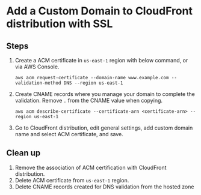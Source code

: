 # Add a Custom Domain to CloudFront distribution with SSL

## Steps
1.	Create a ACM certificate in `us-east-1` region with below command, or via AWS Console.
	```
	aws acm request-certificate --domain-name www.example.com --validation-method DNS --region us-east-1
	```
2.	Create CNAME records where you manage your domain to complete the validation. Remove `.` from the CNAME value when copying.
	```
	aws acm describe-certificate --certificate-arn <certificate-arn> --region us-east-1
	```	
4. 	Go to CloudFront distribution, edit general settings, add custom domain name and select ACM certificate, and save.

## Clean up
1. Remove the association of ACM certification with CloudFront distribution. 
1. Delete ACM certificate from `us-east-1` region.
2. Delete CNAME records created for DNS validation from the hosted zone

